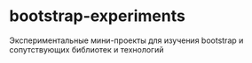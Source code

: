 # bootstrap-experiments
Экспериментальные мини-проекты для изучения bootstrap и сопутствующих библиотек и технологий
